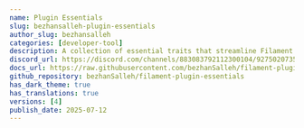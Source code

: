 ```yaml
---
name: Plugin Essentials
slug: bezhansalleh-plugin-essentials
author_slug: bezhansalleh
categories: [developer-tool]
description: A collection of essential traits that streamline Filament plugin development by taking care of the boilerplate, so you can focus on shipping real features faster.
discord_url: https://discord.com/channels/883083792112300104/927502073543675976
docs_url: https://raw.githubusercontent.com/bezhanSalleh/filament-plugin-essentials/main/README.md
github_repository: bezhanSalleh/filament-plugin-essentials
has_dark_theme: true
has_translations: true
versions: [4]
publish_date: 2025-07-12
---
```


